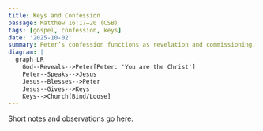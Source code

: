 ```yaml
---
title: Keys and Confession
passage: Matthew 16:17–20 (CSB)
tags: [gospel, confession, keys]
date: '2025-10-02'
summary: Peter’s confession functions as revelation and commissioning.
diagram: |
  graph LR
    God--Reveals-->Peter[Peter: 'You are the Christ']
    Peter--Speaks-->Jesus
    Jesus--Blesses-->Peter
    Jesus--Gives-->Keys
    Keys-->Church[Bind/Loose]
---
```

Short notes and observations go here.
